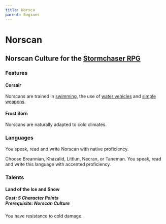 ```yaml
---
title: Norsca
parent: Regions
---
```


# Norscan

## Norscan Culture for the [Stormchaser RPG](https://stormchaserroleplaying.com/stormchaserRPG/)

### Features

#### Corsair
Norscans are trained in [swimming](https://stormchaserroleplaying.com/stormchaserRPG/Skills/Athletics/#swimming), the use of [water vehicles](https://stormchaserroleplaying.com/stormchaserRPG/Equipment/Tools/Vehicles/) and [simple weapons](https://stormchaserroleplaying.com/stormchaserRPG/Equipment/Weapons/Simple/).

#### Frost Born
Norscans are naturally adapted to cold climates.

### Languages
You speak, read and write Norscan with native proficiency.

Choose Breannian, Khazalid, Littlun, Necran, or Taneman. You speak, read and write this language with accented proficiency.

### Talents

#### Land of the Ice and Snow

<div style="margin-top:-10px;"></div>

##### **Cost:** 5 Character Points<br>**Prerequisite:** Norscan Culture
You have resistance to cold damage.
